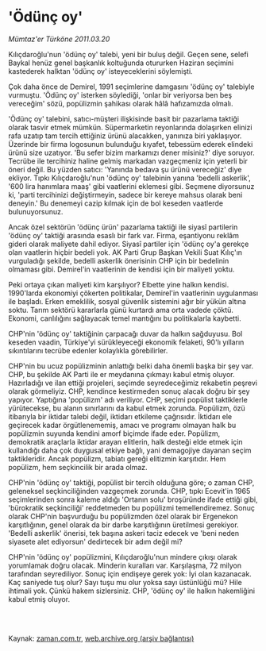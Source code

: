 # 'Ödünç oy'

*Mümtaz'er Türköne 2011.03.20*

<td class="columnist-detail">
<p>Kılıçdaroğlu'nun 'ödünç oy' talebi, yeni bir buluş değil. Geçen sene, selefi Baykal henüz genel başkanlık koltuğunda otururken Haziran seçimini kastederek halktan 'ödünç oy' isteyeceklerini söylemişti.</p>
<p>
<div id="haberMetinDiv">
<p>Çok daha önce de Demirel, 1991 seçimlerine damgasını 'ödünç oy' talebiyle vurmuştu. 'Ödünç oy' isterken söylediği, 'onlar bir veriyorsa ben beş vereceğim' sözü, popülizmin şahikası olarak hâlâ hafızamızda olmalı.
<p>'Ödünç oy' talebini, satıcı-müşteri ilişkisinde basit bir pazarlama taktiği olarak tasvir etmek mümkün. Süpermarketin reyonlarında dolaşırken elinizi rafa uzatıp tam tercih ettiğiniz ürünü alacakken, yanınıza biri yaklaşıyor. Üzerinde bir firma logosunun bulunduğu kıyafet, tebessüm ederek elindeki ürünü size uzatıyor. 'Bu sefer bizim markamızı dener misiniz?' diye soruyor. Tecrübe ile tercihiniz haline gelmiş markadan vazgeçmeniz için yeterli bir öneri değil. Bu yüzden satıcı: 'Yanında bedava şu ürünü vereceğiz' diye ekliyor. Tıpkı Kılıçdaroğlu'nun 'ödünç oy' talebinin yanına 'bedelli askerlik', '600 lira hanımlara maaş' gibi vaatlerini eklemesi gibi. Seçmene diyorsunuz ki, 'parti tercihinizi değiştirmeyin, sadece bir kereye mahsus olarak beni deneyin.' Bu denemeyi cazip kılmak için de bol keseden vaatlerde bulunuyorsunuz.
<p> Ancak özel sektörün 'ödünç ürün' pazarlama taktiği ile siyasî partilerin 'ödünç oy' taktiği arasında esaslı bir fark var. Firma, eşantiyonu reklâm gideri olarak maliyete dahil ediyor. Siyasî partiler için 'ödünç oy'a gerekçe olan vaatlerin hiçbir bedeli yok. AK Parti Grup Başkan Vekili Suat Kılıç'ın vurguladığı şekilde, bedelli askerlik önerisinin CHP için bir bedelinin olmaması gibi. Demirel'in vaatlerinin de kendisi için bir maliyeti yoktu.
<p>Peki ortaya çıkan maliyeti kim karşılıyor? Elbette yine halkın kendisi. 1990'larda ekonomiyi çökerten politikalar, Demirel'in vaatlerinin uygulanması ile başladı. Erken emeklilik, sosyal güvenlik sistemini ağır bir yükün altına soktu. Tarım sektörü kararlarla günü kurtardı ama orta vadede çöktü. Ekonomi, canlılığını sağlayacak temel mantığını bu politikalarla kaybetti.
<p>CHP'nin 'ödünç oy' taktiğinin çarpacağı duvar da halkın sağduyusu. Bol keseden vaadin, Türkiye'yi sürükleyeceği ekonomik felaketi, 90'lı yılların sıkıntılarını tecrübe edenler kolaylıkla görebilirler.
<p>CHP'nin bu ucuz popülizminin anlattığı belki daha önemli başka bir şey var. CHP, bu şekilde AK Parti ile er meydanına çıkmayı kabul etmiş oluyor. Hazırladığı ve ilan ettiği projeleri, seçimde seyredeceğimiz rekabetin peşrevi olarak görmeliyiz. CHP, kendince kestirmeden sonuç alacak doğru bir şey yapıyor. Yaptığına 'popülizm' adı veriliyor. CHP, seçimi popülist taktiklerle yürütecekse, bu alanın sınırlarını da kabul etmek zorunda. Popülizm, özü itibarıyla bir iktidar talebi değil, iktidarı etkileme çağrısıdır. İktidarı ele geçirecek kadar örgütlenememiş, amacı ve programı olmayan halk bu popülizmin suyunda kendini amorf biçimde ifade eder. Popülizm, demokratik araçlarla iktidar arayan elitlerin, halk desteği elde etmek için kullandığı daha çok duygusal etkiye bağlı, yani demagojiye dayanan seçim taktikleridir. Ancak popülizm, tabiatı gereği elitizmin karşıtıdır. Hem popülizm, hem seçkincilik bir arada olmaz.
<p>CHP'nin 'ödünç oy' taktiği, popülist bir tercih olduğuna göre; o zaman CHP, geleneksel seçkinciliğinden vazgeçmek zorunda. CHP, tıpkı Ecevit'in 1965 seçimlerinden sonra kaleme aldığı 'Ortanın solu' broşüründe ifade ettiği gibi, 'bürokratik seçkinciliği' reddetmeden bu popülizmi temellendiremez. Sonuç olarak CHP'nin başvurduğu bu popülizmden özel olarak bir Ergenekon karşıtlığının, genel olarak da bir darbe karşıtlığının üretilmesi gerekiyor. 'Bedelli askerlik' önerisi, tek başına askeri taciz edecek ve 'beni neden siyasete alet ediyorsun' dedirtecek bir adım değil mi?
<p>CHP'nin 'ödünç oy' popülizmini, Kılıçdaroğlu'nun mindere çıkışı olarak yorumlamak doğru olacak. Minderin kuralları var. Karşılaşma, 72 milyon tarafından seyrediliyor. Sonuç için endişeye gerek yok: İyi olan kazanacak. Kaç saniyede tuş olur? Sayı tuşu mu olur yoksa sayı üstünlüğü mü? Hile ihtimali yok. Çünkü hakem sizlersiniz. CHP, 'ödünç oy' ile halkın hakemliğini kabul etmiş oluyor. </p></p></p></p></p></p></p></p></div>
</p>


<p><br>
		 </br></p></td>

Kaynak: [zaman.com.tr](http://zaman.com.tr/yazar.do?yazino=1109984), [web.archive.org (arşiv bağlantısı)](http://web.archive.org/web/20110809112423/http://www.zaman.com.tr:80/yazar.do?yazino=1109984)

